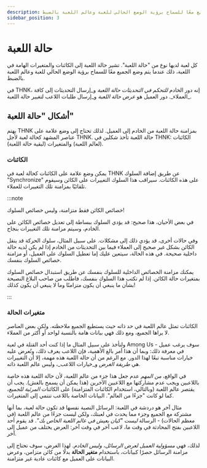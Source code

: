 ```yaml
---
description: تشير حالة اللعبة إلى الكائنات والمتغيرات الهامة في اللعبة، ذلك عندما يتم وضع الجميع معًا للسماح برؤية الوضع الحالي للعبة وعالم اللعبة بالضبط.
sidebar_position: 3
---
```


# حالة اللعبة

كل لعبة لديها نوع من "حالة اللعبة". تشير حالة اللعبة إلى الكائنات والمتغيرات الهامة في اللعبة، ذلك عندما يتم وضع الجميع معًا للسماح برؤية الوضع الحالي للعبة وعالم اللعبة بالضبط.

في THNK، إنه دور الخادم _للتحكم في التحديثات حالة اللعبة_ و_إرسال التحديثات إلى كافة العملاء_. دور العميل هو _عرض حالة اللعبة_ و_إرسال طلبات اللاعب لتغيير حالة اللعبة_.

## أشكال "حالة اللعبة"

يهتم THNK بمزامنة حالة اللعبة من الخادم إلى العميل. لذلك تحتاج إلى وضع علامة على عناصر المشهد كحالة لعبة لأجل THNK. حالة اللعبة تأخذ شكلين في THNK: الكائنات (لعالم اللعبة) والمتغيرات (لبقية حالة اللعبة).

### الكائنات

يمكن وضع علامة على الكائنات كحالة لعبة في THNK عن طريق إضافة السلوك "Synchronize" على هذه الكائنات. سيراقب هذا السلوك التغييرات على الكائن وسيقوم تلقائيًا بمزامنة تلك التغييرات للعملاء.

:::note

خصائص الكائن فقط متزامنة، وليس خصائص السلوك!

في بعض الأحيان، هذا صحيح: قد يؤدي السلوك ببساطة إلى تعديل خصائص الكائن على الخادم، وسيتم مزامنة تلك التغييرات بنجاح.

وفي حالات أخرى، قد يؤدي ذلك إلى مشكلات. على سبيل المثال، سلوك الحركة قد ينقل الكائن بشكل غير صحيح إلى العملاء فيما بين التحديثات من الخادم إذا لم يكن لديه حالة داخلية صحيحة. في هذه الحالة، سيتعين عليك إما تعطيل السلوك على العميل، أو مزامنة خصائص السلوك بنفسك.

يمكنك مزامنة الخصائص الداخلية للسلوك بنفسك عن طريق استبدال خصائص السلوك بمتغيرات حالة الكائن. إذا لم تكتب هذا السلوك بنفسك، فاطلب من صاحب البلاغ النصيحة بشأن ما ينبغي أن يكون متزامنًا وما لا ينبغي أن يكون كذلك!

:::

### متغيرات الحالة

الكائنات تمثل عالم اللعبة في حد ذاته حيث يستطيع الجميع ملاحظته. ولكن بعض العناصر لا يراها الجميع، ومع ذلك فهي بيانات هامة بالنسبة لواحد أو أكثر من العملاء.

ولنأخذ على سبيل المثال ما إذا كنت أحد القتلة في لعبة Among Us - سوف يرغب عميل في معرفة ذلك: وبما أن هذا أمر بالغ الأهمية، فإن اللاعب يعرف ذلك، وتُعرض عليه خيارات مناسبة تبعًا لهذا الدور. مع الرغم من أن حالة اللعبة هذه مهمة، إلا أن التغييرات هي _طريقة الغرض_ و_خيارات اللاعب_، وليس عالم اللعبة ذاته.

في الواقع، _من المهم_ عدم جعل هذا جزء من عالم اللعبة، لأن حالة اللعبة هذه خاصة باللاعبين ويجب عدم مشاركتها مع اللاعبين الآخرين (هذا يمكن أن يسمح بالغش). يجب أن يقتصر عالم اللعبة (وبالتالي، استخدام الكائنات المتزامنة) على الكائنات _المرئية للجميع_، كما لو كانت "جزءًا من العالم". البيانات الخاصة باللاعب تنتمي إلى المتغيرات.

مثال آخر هو دردشة في اللعبة: الرسائل النصية نفسها قد تكون حالة لعبة، بما أنها مشتركة مع الجميع وجزء مما يحدث في لعبتك، ولكن ليست جزءًا من عالم اللعبة (في معظم الحالات) - الرسالة _ليست "كيان يعيش في عالم اللعبة الخاص بك"_. قد يقوم أحد اللاعبين بفتح المحادثة في وقت ما، لاعب آخر في وقت آخر: العرض يختلف من عميل إلى آخر.

لذلك، فهي _مسؤولية العميل لعرض الرسائل، وليس الخادم_. لهذا الغرض، سوف تحتاج إلى مزامنة الرسائل حصرًا كبيانات، باستخدام **متغير الحالة** بدلًا من كائن متزامن، وعرض البيانات على العميل مع كائنات عادية غير متزامنة.
